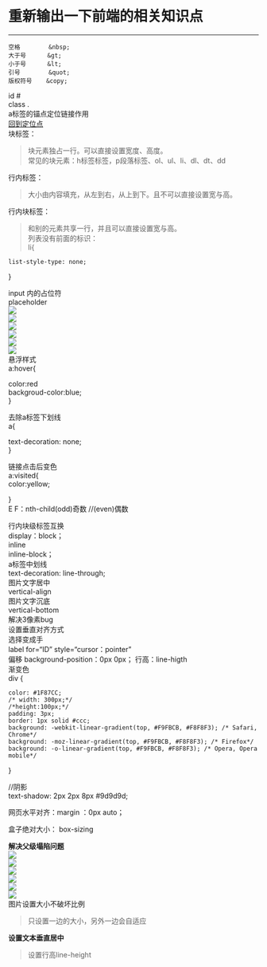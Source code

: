 # 重新输出一下前端的相关知识点  

----------
    空格        &nbsp;  
    大于号      &gt;  
    小于号      &lt;  
    引号        &quot;  
    版权符号    &copy;  

id #  
class .  
a标签的锚点定位链接作用  
<a href="#定位点">回到定位点</a>  
块标签：  
> 块元素独占一行。可以直接设置宽度、高度。  
	常见的块元素：h标签标签，p段落标签、ol、ul、li、dl、dt、dd    

行内标签：
>	大小由内容填充，从左到右，从上到下。且不可以直接设置宽与高。  

行内块标签：  
>	和别的元素共享一行，并且可以直接设置宽与高。  
列表没有前面的标识：  
li{  

    list-style-type: none;  

}  

input 内的占位符   
placeholder  
![](https://raw.githubusercontent.com/xunyegege/picgo_repo/master/G%3A%5Cgithub%5Cpicgo_repo20180718090512.png)  
![](https://raw.githubusercontent.com/xunyegege/picgo_repo/master/G%3A%5Cgithub%5Cpicgo_repo20180718100828.png)  
![](https://raw.githubusercontent.com/xunyegege/picgo_repo/master/G%3A%5Cgithub%5Cpicgo_repo20180718114354.png)  
![](https://raw.githubusercontent.com/xunyegege/picgo_repo/master/G%3A%5Cgithub%5Cpicgo_repo20180718155617.png)  
![](https://raw.githubusercontent.com/xunyegege/picgo_repo/master/G%3A%5Cgithub%5Cpicgo_repo20180718155650.png)  
![](https://raw.githubusercontent.com/xunyegege/picgo_repo/master/G%3A%5Cgithub%5Cpicgo_repo20180718155710.png)  
悬浮样式  
a:hover{

color:red  
backgroud-color:blue;  
}  

去除a标签下划线  
a{

text-decoration: none;  
}  

链接点击后变色  
a:visited{  
color:yellow;

}  
  E F：nth-child(odd)奇数
//(even)偶数  


行内块级标签互换  
display：block；  
         inline  
         inline-block；  
a标签中划线  
    text-decoration: line-through;  
图片文字居中  
vertical-align  
图片文字沉底  
vertical-bottom  
解决3像素bug  
   设置垂直对齐方式  
选择变成手  
label for=“ID” style=“cursor：pointer”   
偏移  background-position：0px  0px；
行高：line-higth  
渐变色  
    div {

    color: #1F87CC;
    /* width: 300px;*/
    /*height:100px;*/
    padding: 3px;
    border: 1px solid #ccc;
    background: -webkit-linear-gradient(top, #F9FBCB, #F8F8F3); /* Safari, Chrome*/
    background: -moz-linear-gradient(top, #F9FBCB, #F8F8F3); /* Firefox*/
    background: -o-linear-gradient(top, #F9FBCB, #F8F8F3); /* Opera, Opera mobile*/

}   


//阴影  
text-shadow: 2px 2px 8px #9d9d9d;


网页水平对齐：margin ：0px  auto；

盒子绝对大小： box-sizing
  
**解决父级塌陷问题**  
![](https://raw.githubusercontent.com/xunyegege/picgo_repo/master/G%3A%5Cgithub%5Cpicgo_repo20180724084343.png)  
![](https://raw.githubusercontent.com/xunyegege/picgo_repo/master/G%3A%5Cgithub%5Cpicgo_repo20180724084358.png)  
![](https://raw.githubusercontent.com/xunyegege/picgo_repo/master/G%3A%5Cgithub%5Cpicgo_repo20180724084406.png)  
![](https://raw.githubusercontent.com/xunyegege/picgo_repo/master/G%3A%5Cgithub%5Cpicgo_repo20180724084416.png)  
![](https://raw.githubusercontent.com/xunyegege/picgo_repo/master/G%3A%5Cgithub%5Cpicgo_repo20180724084425.png)  
![](https://raw.githubusercontent.com/xunyegege/picgo_repo/master/G%3A%5Cgithub%5Cpicgo_repo20180724084435.png)  
图片设置大小不破坏比例  
>只设置一边的大小，另外一边会自适应  

**设置文本垂直居中**  
>设置行高line-height

